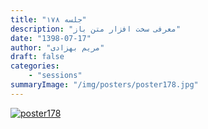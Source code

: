 ```yaml
---
title: "جلسه ۱۷۸"
description: "معرفی سخت افزار متن باز"
date: "1398-07-17"
author: "مریم بهزادی"
draft: false
categories:
    - "sessions"
summaryImage: "/img/posters/poster178.jpg"
---
```

[![poster178](../../img/posters/poster178.jpg)](../../img/poster178.jpg)